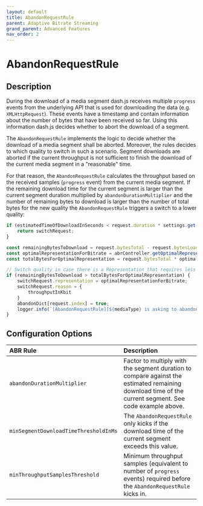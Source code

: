 ```yaml
---
layout: default
title: AbandonRequestRule
parent: Adaptive Bitrate Streaming
grand_parent: Advanced Features
nav_order: 2
---
```


# AbandonRequestRule

## Description
During the download of a media segment dash.js receives multiple `progress` events from the underlying API that is
used for downloading the data (e.g. `XMLHttpRequest`). These events have a timestamp and contain information about the
number of bytes that have been received so far. Using this information dash.js decides whether to abort the download of
a segment.

The `AbandonRequestRule` implements the logic to decide whether the download of a media segment shall be aborted.
Moreover, the rules decides to which quality to switch in such a scenario. Segment downloads are aborted if the current
throughput is not
sufficient to finish the download of the current media segment in a "reasonable" time.

For that reason, the `AbandonRequestRule` calculates the throughput based on the received samples (`progress` event)
from the current media segment. If the remaining download time for the current segment is larger than the current
segment duration multiplied
by `abandonDurationMultiplier` and the number of remaining bytes to download is larger than the number of total bytes
for the new quality the `AbandonRequestRule` triggers a switch to a lower quality:

```js
if (estimatedTimeOfDownloadInSeconds < request.duration * settings.get().streaming.abr.rules.abandonRequestsRule.parameters.abandonDurationMultiplier || abrController.isPlayingAtLowestQuality(representation)) {
    return switchRequest;
}

const remainingBytesToDownload = request.bytesTotal - request.bytesLoaded;
const optimalRepresentationForBitrate = abrController.getOptimalRepresentationForBitrate(mediaInfo, throughputInKbit, true);
const totalBytesForOptimalRepresentation = request.bytesTotal * optimalRepresentationForBitrate.bitrateInKbit / currentRequestedRepresentation.bitrateInKbit;

// Switch quality in case there is a Representation that requires less bytes to download
if (remainingBytesToDownload > totalBytesForOptimalRepresentation) {
    switchRequest.representation = optimalRepresentationForBitrate;
    switchRequest.reason = {
        throughputInKbit
    }
    abandonDict[request.index] = true;
    logger.info(`[AbandonRequestRule][${mediaType} is asking to abandon and switch to quality to ${optimalRepresentationForBitrate.absoluteIndex}. The measured bandwidth was ${throughputInKbit} kbit/s`);
}
```

## Configuration Options

| ABR Rule                 | Description                                                                                                                                           |
|:-------------------------|:------------------------------------------------------------------------------------------------------------------------------------------------------|
| `abandonDurationMultiplier` | Factor to multiply with the segment duration to compare against the estimated remaining download time of the current segment. See code example above. |
| `minSegmentDownloadTimeThresholdInMs`      | The `AbandonRequestRule` only kicks if the download time of the current segment exceeds this value.                                                   |
| `minThroughputSamplesThreshold`      | Minimum throughput samples (equivalent to number of `progress` events) required before the `AbandonRequestRule` kicks in.                             |



